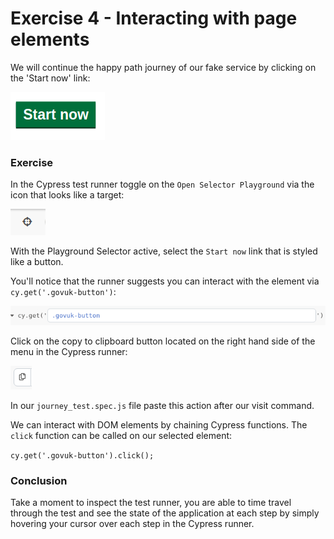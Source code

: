 # Exercise 4 - Interacting with page elements

We will continue the happy path journey of our fake service by clicking on the 'Start now' link:

![Start now link](../images/start_now.png)

### Exercise

In the Cypress test runner toggle on the `Open Selector Playground` via the icon that looks like a target:

![Open Selector Playground icon](../images/target_icon.png)

With the Playground Selector active, select the `Start now` link that is styled like a button.

You'll notice that the runner suggests you can interact with the element via `cy.get('.govuk-button')`:

![Cypress finder](../images/finder.png)

Click on the copy to clipboard button located on the right hand side of the menu in the Cypress runner:

![Copy to clipboard icon](../images/copy_to_clipboard.png)

In our `journey_test.spec.js` file paste this action after our visit command.

We can interact with DOM elements by chaining Cypress functions. The `click` function can be called on our selected element:

`cy.get('.govuk-button').click();`

### Conclusion

Take a moment to inspect the test runner, you are able to time travel through the test and see the state of the application at each step by simply hovering your cursor over each step in the Cypress runner.
